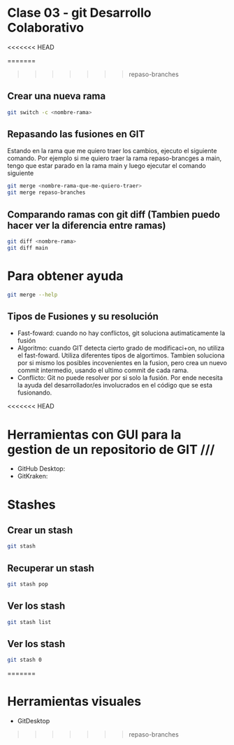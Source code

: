 # Clase 03 - git Desarrollo Colaborativo

<<<<<<< HEAD

=======
>>>>>>> repaso-branches
## Crear una nueva rama

```sh
git switch -c <nombre-rama>
```



## Repasando las fusiones en GIT
Estando en la rama que me quiero traer los cambios, ejecuto el siguiente comando.
Por ejemplo si me quiero traer la rama repaso-brancges a main, tengo que estar parado en la rama main y luego ejecutar el comando siguiente

```sh
git merge <nombre-rama-que-me-quiero-traer>
git merge repaso-branches
```

## Comparando ramas con git diff (Tambien puedo hacer ver la diferencia entre ramas)

```sh
git diff <nombre-rama>
git diff main
```

# Para obtener ayuda

```sh
git merge --help
```

## Tipos de Fusiones y su resolución

* Fast-foward: cuando no hay conflictos, git soluciona autimaticamente la fusión
* Algoritmo: cuando GIT detecta cierto grado de modificaci+on, no utiliza el fast-foward. Utiliza diferentes tipos de algortimos. Tambien soluciona por si mismo los posibles incovenientes en la fusion, pero crea un nuevo commit intermedio, usando el ultimo commit de cada rama.
* Conflicto: Git no puede resolver por si solo la fusión. Por ende necesita la ayuda del desarrollador/es involucrados en el código que se esta fusionando.

<<<<<<< HEAD
# Herramientas con GUI para la gestion de un repositorio de GIT ///

* GitHub Desktop:
* GitKraken:

# Stashes

## Crear un stash

```sh
git stash
```

## Recuperar un stash

```sh
git stash pop
```

## Ver los stash

```sh
git stash list
```

## Ver los stash

```sh
git stash 0
```
=======
# Herramientas visuales

* GitDesktop
>>>>>>> repaso-branches
